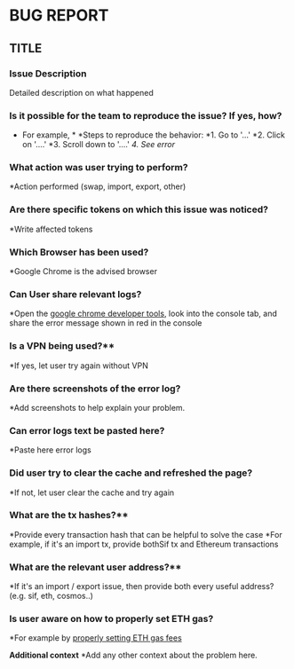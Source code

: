 # BUG REPORT

## TITLE

### Issue Description
Detailed description on what happened

### Is it possible for the team to reproduce the issue? If yes, how?
* For example, *
*Steps to reproduce the behavior:
*1. Go to '...'
*2. Click on '....'
*3. Scroll down to '....'
*4. See error*


### What action was user trying to perform?
*Action performed (swap, import, export, other)

### Are there specific tokens on which this issue was noticed?
*Write affected tokens

### Which Browser has been used?
*Google Chrome is the advised browser

### Can User share relevant logs?
*Open the [google chrome developer tools](https://balsamiq.com/support/faqs/browserconsole/#google-chrome), look into the console tab, and share the error message shown in red in the console

### Is a VPN being used?**
*If yes, let user try again without VPN

### Are there screenshots of the error log?
*Add screenshots to help explain your problem.

### Can error logs text be pasted here?
*Paste here error logs

### Did user try to clear the cache and refreshed the page?
*If not, let user clear the cache and try again

### What are the tx hashes?** 
*Provide every transaction hash that can be helpful to solve the case
*For example, if it's an import tx, provide bothSif tx and Ethereum transactions

### What are the relevant user address?** 
*If it's an import / export issue, then provide both every useful address? (e.g. sif, eth, cosmos..)

### Is user aware on how to properly set ETH gas?
*For example by [properly setting ETH gas fees](https://metamask.zendesk.com/hc/en-us/articles/4404600179227-User-Guide-Gas)

**Additional context**
*Add any other context about the problem here.
